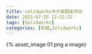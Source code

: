 ```yaml
---
title: solidworks中子装配体可动
date: 2021-07-25 12:21:32
tags: [Solidworks]
categories: [机械,Solidworks]
---
```


{% asset_image 01.png a image}